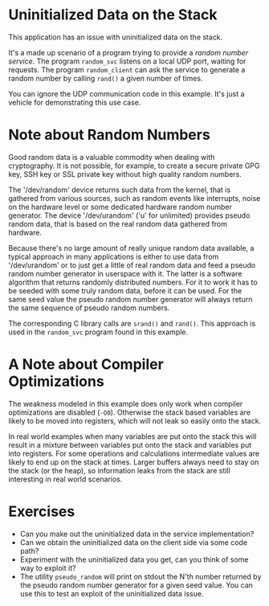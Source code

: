 Uninitialized Data on the Stack
===============================

This application has an issue with uninitialized data on the stack.

It's a made up scenario of a program trying to provide a _random number
service_. The program `random_svc` listens on a local UDP port, waiting for
requests. The program `random_client` can ask the service to generate a random
number by calling `rand()` a given number of times.

You can ignore the UDP communication code in this example. It's just a vehicle
for demonstrating this use case.

Note about Random Numbers
=========================

Good random data is a valuable commodity when dealing with cryptography. It is
not possible, for example, to create a secure private GPG key, SSH key or SSL
private key without high quality random numbers.

The '/dev/random' device returns such data from the kernel, that is gathered
from various sources, such as random events like interrupts, noise on the
hardware level or some dedicated hardware random number generator.  The device
'/dev/urandom' ('u' for unlimited) provides pseudo random data, that is based
on the real random data gathered from hardware.

Because there's no large amount of really unique random data available, a
typical approach in many applications is either to use data from
'/dev/urandom' or to just get a little of real random data and feed a pseudo
random number generator in userspace with it. The latter is a software
algorithm that returns randomly distributed numbers. For it to work it has to
be seeded with some truly random data, before it can be used. For the same
seed value the pseudo random number generator will always return the same
sequence of pseudo random numbers.

The corresponding C library calls are `srand()` and `rand()`. This approach is
used in the `random_svc` program found in this example.

A Note about Compiler Optimizations
===================================

The weakness modeled in this example does only work when compiler
optimizations are disabled (`-O0`). Otherwise the stack based variables are
likely to be moved into registers, which will not leak so easily onto the
stack.

In real world examples when many variables are put onto the stack this will
result in a mixture between variables put onto the stack and variables put
into registers. For some operations and calculations intermediate values are
likely to end up on the stack at times. Larger buffers always need to stay on
the stack (or the heap), so information leaks from the stack are still
interesting in real world scenarios.

Exercises
=========

- Can you make out the uninitialized data in the service implementation?
- Can we obtain the uninitialized data on the client side via some code path?
- Experiment with the uninitialized data you get, can you think of some way to
  exploit it?
- The utility `pseudo_random` will print on stdout the N'th number returned by
  the pseudo random number generator for a given seed value. You can use this
  to test an exploit of the uninitialized data issue.
